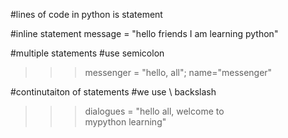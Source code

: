 

 #lines of code in python is statement

 #inline statement 
 message = "hello friends I am learning python"
 

 #multiple statements
 #use semicolon
 >>>messenger = "hello, all";
 name="messenger"

 #continutaiton of statements
 #we use \ backslash
 >>>dialogues = "hello all, welcome to \
 mypython learning"